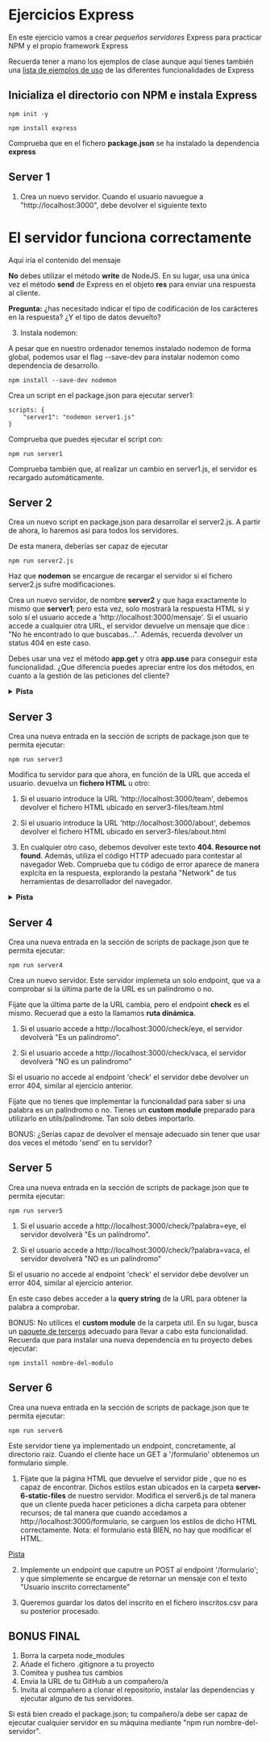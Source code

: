 # Ejercicios Express

En este ejercicio vamos a crear _pequeños servidores_ Express para practicar NPM y el propio framework Express

Recuerda tener a mano los ejemplos de clase aunque aquí tienes también una [lista de ejemplos de uso](https://www.digitalocean.com/community/tutorials/nodejs-express-basics) de las diferentes funcionalidades de Express 

## Inicializa el directorio con NPM e instala Express

```
npm init -y
```

```
npm install express
```

Comprueba que en el fichero __package.json__ se ha instalado la dependencia __express__

## Server 1

1. Crea un nuevo servidor. Cuando el usuario navuegue a "http://localhost:3000", debe devolver el siguiente texto 

<h1>El servidor funciona correctamente</h1>
<p>Aquí iría el contenido del mensaje</p> 

**No** debes utilizar el método __write__ de NodeJS. En su lugar, usa una única vez el método __send__ de Express en el objeto __res__ para enviar una respuesta al cliente.


**Pregunta:** ¿has necesitado indicar el tipo de codificación de los carácteres en la respuesta? ¿Y el tipo de datos devuelto?

3. Instala nodemon:

A pesar que en nuestro ordenador tenemos instalado nodemon de forma global, podemos usar el flag --save-dev para instalar nodemon como dependencia de desarrollo. 

```
npm install --save-dev nodemon
```

Crea un script en el package.json para ejecutar server1:

```
scripts: {
    "server1": "nodemon server1.js"
}
```

Comprueba que puedes ejecutar el script con:

```
npm run server1
```

Comprueba también que, al realizar un cambio en server1.js, el servidor es recargado automáticamente.

## Server 2

Crea un nuevo script en package.json para desarrollar el server2.js. A partir de ahora, lo haremos así para todos los servidores. 

De esta manera, deberías ser capaz de ejecutar

```
npm run server2.js
```

Haz que __nodemon__ se encargue de recargar el servidor si el fichero server2.js sufre modificaciones.

Crea un nuevo servidor, de nombre **server2** y que haga exactamente lo mismo que **server1**; pero esta vez, solo mostrarà la respuesta HTML si y solo sí el usuario accede a 'http://localhost:3000/mensaje'. Si el usuario accede a cualquier otra URL, el servidor devuelve un mensaje que dice : "No he encontrado lo que buscabas...". Además, recuerda devolver un status 404 en este caso.

Debes usar una vez el método **app.get** y otra **app.use** para conseguir esta funcionalidad. ¿Que diferencia puedes apreciar entre los dos métodos, en cuanto a la gestión de las peticiones del cliente?

<details>
<summary><b>Pista</b></summary>

[Error 404 con Express](https://expressjs.com/es/starter/faq.html)

</details>


## Server 3

Crea una nueva entrada en la sección de scripts de package.json que te permita ejecutar: 


```
npm run server3
```

Modifica tu servidor para que ahora, en función de la URL que acceda el usuario. devuelva un **fichero HTML** u otro:

1. Si el usuario introduce la URL 'http://localhost:3000/team', debemos devolver el fichero HTML ubicado en server3-files/team.html

2. Si el usuario introduce la URL 'http://localhost:3000/about', debemos devolver el fichero HTML ubicado en server3-files/about.html

3. En cualquier otro caso, debemos devolver este texto **404. Resource not found**. Además, utiliza el código HTTP adecuado para contestar al navegador Web. Comprueba que tu código de error aparece de manera explcíta en la respuesta, explorando la pestaña "Network" de tus herramientas de desarrollador del navegador.

<details>
<summary><b>Pista</b></summary>

[Uso de sendFile](https://www.digitalocean.com/community/tutorials/use-expressjs-to-deliver-html-files)

</details>

## Server 4
Crea una nueva entrada en la sección de scripts de package.json que te permita ejecutar: 

```
npm run server4
```

Crea un nuevo servidor. Este servidor implemeta un solo endpoint, que va a comprobar si la última parte de la URL es un palíndromo o no.

Fíjate que la última parte de la URL cambia, pero el endpoint __check__ es el mismo. Recuerad que a esto la llamamos **ruta dinámica**.

1. Si el usuario accede a http://localhost:3000/check/eye, el servidor devolverà "Es un palíndromo".

2. Si el usuario accede a http://localhost:3000/check/vaca, el servidor devolverà "NO es un palíndromo"

Si el usuario no accede al endpoint 'check' el servidor debe devolver un error 404, similar al ejercicio anterior.

Fíjate que no tienes que implementar la funcionalidad para saber si una palabra es un palíndromo o no. Tienes un __custom module__ preparado para utilizarlo en utils/palindrome. Tan solo debes importarlo.

BONUS: ¿Serías capaz de devolver el mensaje adecuado sin tener que usar dos veces el método 'send' en tu servidor?

## Server 5
Crea una nueva entrada en la sección de scripts de package.json que te permita ejecutar: 

```
npm run server5
```

1. Si el usuario accede a http://localhost:3000/check/?palabra=eye, el servidor devolverà "Es un palíndromo".

2. Si el usuario accede a http://localhost:3000/check/?palabra=vaca, el servidor devolverà "NO es un palíndromo"

Si el usuario no accede al endpoint 'check' el servidor debe devolver un error 404, similar al ejercicio anterior.

En este caso debes acceder a la __query string__ de la URL para obtener la palabra a comprobar.

BONUS: No utilices el __custom module__ de la carpeta util. En su lugar, busca un [paquete de terceros](https://www.npmjs.com/) adecuado para llevar a cabo esta funcionalidad. Recuerda que para instalar una nueva dependencia en tu proyecto debes ejecutar:

`npm install nombre-del-modulo`


## Server 6
Crea una nueva entrada en la sección de scripts de package.json que te permita ejecutar: 

```
npm run server6
```

Este servidor tiene ya implementado un endpoint, concretamente, al directorio raiz. Cuando el cliente hace un GET a '/formulario' obtenemos un formulario simple.

1. Fíjate que la página HTML que devuelve el servidor pide , que no es capaz de encontrar. Dichos estilos estan ubicados en la carpeta __server-6-static-files__ de nuestro servidor. Modifica el server6.js de tal manera que un cliente pueda hacer peticiones a dicha carpeta para obtener recursos; de tal manera que cuando accedamos a http://localhost:3000/formulario, se carguen los estilos de dicho HTML correctamente. Nota: el formulario está BIEN, no hay que modificar el HTML.

[Pista](https://developer.mozilla.org/es/docs/Learn/Server-side/Express_Nodejs/Introduction#sirviendo_archivos_est%C3%A1ticos)

2. Implemente un endpoint que caputre un POST al endpoint '/formulario'; y que simplemente se encargue de retornar un mensaje con el texto "Usuario inscrito correctamente"

3. Queremos guardar los datos del inscrito en el fichero inscritos.csv para su posterior procesado. 

## BONUS FINAL

1. Borra la carpeta node_modules
2. Añade el fichero .gitignore a tu proyecto
3. Comitea y pushea tus cambios  
4. Envia la URL de tu GitHub a un compañero/a
5. Invita al compañero a clonar el repositorio, instalar las dependencias y ejecutar alguno de tus servidores.

Si está bien creado el package.json; tu compañero/a debe ser capaz de ejecutar cualquier servidor en su máquina mediante "npm run nombre-del-servidor".
